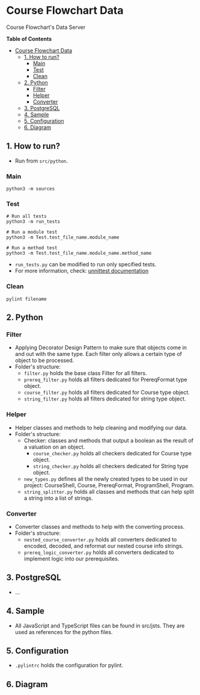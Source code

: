 # Course Flowchart Data
Course Flowchart's Data Server

__Table of Contents__
- [Course Flowchart Data](#course-flowchart-data)
  - [1. How to run?](#1-how-to-run)
    - [Main](#main)
    - [Test](#test)
    - [Clean](#clean)
  - [2. Python](#2-python)
    - [Filter](#filter)
    - [Helper](#helper)
    - [Converter](#converter)
  - [3. PostgreSQL](#3-postgresql)
  - [4. Sample](#4-sample)
  - [5. Configuration](#5-configuration)
  - [6. Diagram](#6-diagram)

## 1. How to run?
- Run from `src/python`.

### Main
    python3 -m sources

### Test
    # Run all tests
    python3 -m run_tests

    # Run a module test
    python3 -m Test.test_file_name.module_name

    # Run a method test
    python3 -m Test.test_file_name.module_name.method_name

- `run_tests.py` can be modified to run only specified tests.
- For more information, check: [unnittest documentation](https://docs.python.org/3/library/unittest.html)

### Clean
    pylint filename

## 2. Python

### Filter
- Applying Decorator Design Pattern to make sure that objects come in and out with the same type. Each filter only allows a certain type of object to be processed.
- Folder's structure:
    + `filter.py` holds the base class Filter for all filters.
    + `prereq_filter.py` holds all filters dedicated for PrereqFormat type object.
    + `course_filter.py` holds all filters dedicated for Course type object.
    + `string_filter.py` holds all filters dedicated for string type object.

### Helper
- Helper classes and methods to help cleaning and modifying our data.
- Folder's structure:
    + Checker: classes and methods that output a boolean as the result of a valuation on an object.
        + `course_checker.py` holds all checkers dedicated for Course type object.
        + `string_checker.py` holds all checkers dedicated for String type object.
    + `new_types.py` defines all the newly created types to be used in our project: CourseShell, Course, PrereqFormat, ProgramShell, Program.
    + `string_splitter.py` holds all classes and methods that can help split a string into a list of strings.

### Converter
- Converter classes and methods to help with the converting process.
- Folder's structure:
    + `nested_course_converter.py` holds all converters dedicated to encoded, decoded, and reformat our nested course info strings.
    + `prereq_logic_converter.py` holds all converters dedicated to implement logic into our prerequisites.

## 3. PostgreSQL
- ...
  
## 4. Sample
- All JavaScript and TypeScript files can be found in src/jsts. They are used as references for the python files.

## 5. Configuration
- `.pylintrc` holds the configuration for pylint.

## 6. Diagram

